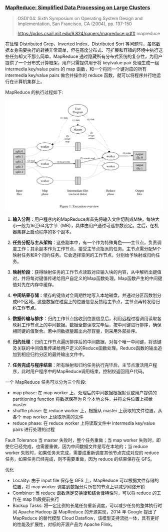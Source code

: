 ### [MapReduce: Simplified Data Processing on Large Clusters](../../assets/pdfs/MapReduce-Simplified-Data-Processing-on-Large-Clusters.pdf)


> OSDI'04: Sixth Symposium on Operating System Design and Implementation, San Francisco, CA (2004), pp. 137-150
>
> https://pdos.csail.mit.edu/6.824/papers/mapreduce.pdf# mapreduce


在处理 Distributed Grep，Inverted Index、Distributed Sort 等问题时，虽然数据本身需要执行的转换非常简单，但在高度分布式、可扩展和容错的环境中执行这些任务却又不那么简单，MapReduce 通过隐藏所有分布式系统的复杂性，为用户提供了一个分布式计算框架，用户只需提供用于将 key/value pair 处理生成一组 intermedia key/value pairs 的 map 函数，和一个将同一个键对应的所有 intermedia key/value pairs 做合并操作的 reduce 函数，就可以将程序并行地运行在计算机集群上。

MapReduce 的执行过程如下:

![MapReduce](./../../assets/images/bigdata/basic/mapreduce/mapreduce.png)

1. **输入分割**：用户程序内的MapReduce库首先将输入文件切割成M块，每块大小一般为16至64兆字节（MB），具体由用户通过可选参数设定。之后，在机器集群上启动程序的多个副本。

2. **任务分配与主从架构**：这些副本中，有一个作为特殊角色——主节点，负责调度工作；其余副本作为工作节点，接受主节点指派的任务。主节点需分配M个映射任务和R个归约任务。它会选择空闲的工作节点，分别给予映射或归约任务。

3. **映射阶段**：获得映射任务的工作节点读取对应输入块的内容，从中解析出键值对，并将每对键值传递给用户自定义的Map函数处理。Map函数产生的中间键值对先在内存中缓存。

4. **中间结果存储**：缓存的键值对会周期性地写入本地磁盘，并通过分区函数划分成R个区域。这些数据在磁盘上的位置信息反馈给主节点，主节点再转发给归约工作节点。

5. **数据传输与排序**：归约工作节点接收到位置信息后，利用远程过程调用读取各映射工作节点上的中间数据。数据全部读取完毕后，按中间键进行排序，确保相同键的值聚合。若中间数据量超出内存容量，则采用外部排序。

6. **归约处理**：归约工作节点遍历排序后的中间数据，对每个唯一中间键，将该键及关联的中间值集传递给用户定义的Reduce函数处理。Reduce函数的输出追加到相应归约分区的最终输出文件中。

7. **任务完成与程序结束**：所有映射和归约任务执行完毕后，主节点激活用户程序，此时用户程序中的MapReduce调用结束，控制权返回用户代码。

一个 MapReduce 任务可以分为三个阶段:

- map phase: 在 map worker 上，处理后的中间数据根据默认或用户提供的 partitioning function 将数据保存为 R 个本地文件，并将文件位置上报给 master
- shuffle phase: 在 reduce worker 上，根据从 master 上获取的文件位置，从各个 map worker 上读取所需的文件
- reduce phase: 在 reduce worker 上将读取文件中 intermedia key/value pairs 进行处理的过程

Fault Tolerance
当 master 失败时，整个任务重做；当 map worker 失败时，即使它已经完成，也需要重做，因为中间数据文件是写在本地的；当 reduce worker 失败时，如果任务未完成，需要成重新调度其他节点完成对应的 reduce 任务，如果任务已经完成，则不需要重做，因为 reduce 的结果保存在 GFS。

优化
- Locality: 由于 input file 保存在 GFS 上，MapReduce 可以根据文件存储的位置，将 map worker 调度到数据分片所在的节点上以减少网络开销
- Combiner: 当 reduce 函数满足交换律和结合律特性时，可以将 reduce 的工作在 map 阶段提前执行
- Backup Tasks: 将一定比例的长尾任务重新调度，可以减少任务的整体执行时间
Apache Hadoop 是 MapReduce 的开源实现，2014 年 Google 提出了 MapReduce 的替代模型 Cloud Dataflow，该模型支持流批一体，具有更好的性能及扩展性，对标的开源产品为 Apache Flink。